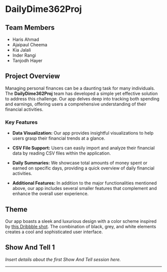 # DailyDime362Proj

## Team Members
- Haris Ahmad
- Ajaipaul Cheema
- Kia Jalali
- Inder Rangi
- Tanjodh Hayer

## Project Overview

Managing personal finances can be a daunting task for many individuals. The **DailyDime362Proj** team has developed a simple yet effective solution to address this challenge. Our app delves deep into tracking both spending and earnings, offering users a comprehensive understanding of their financial activities.

### Key Features

- **Data Visualization:** Our app provides insightful visualizations to help users grasp their financial trends at a glance.
  
- **CSV File Support:** Users can easily import and analyze their financial data by reading CSV files within the application.

- **Daily Summaries:** We showcase total amounts of money spent or earned on specific days, providing a quick overview of daily financial activities.

- **Additional Features:** In addition to the major functionalities mentioned above, our app includes several smaller features that complement and enhance the overall user experience.

## Theme

Our app boasts a sleek and luxurious design with a color scheme inspired by [this Dribbble shot](https://dribbble.com/shots/14304518-Finance-App-Dark-Theme). The combination of black, grey, and white elements creates a cool and sophisticated user interface.

## Show And Tell 1

*Insert details about the first Show And Tell session here.*

---
